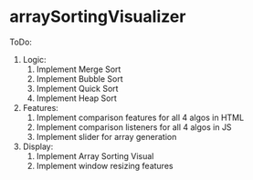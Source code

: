 # arraySortingVisualizer
ToDo:
1. Logic:
    1. Implement Merge Sort
    2. Implement Bubble Sort
    3. Implement Quick Sort
    4. Implement Heap Sort
2. Features:
    1. Implement comparison features for all 4 algos in HTML
    2. Implement comparison listeners for all 4 algos in JS
    3. Implement slider for array generation
3. Display:
    1. Implement Array Sorting Visual
    2. Implement window resizing features

